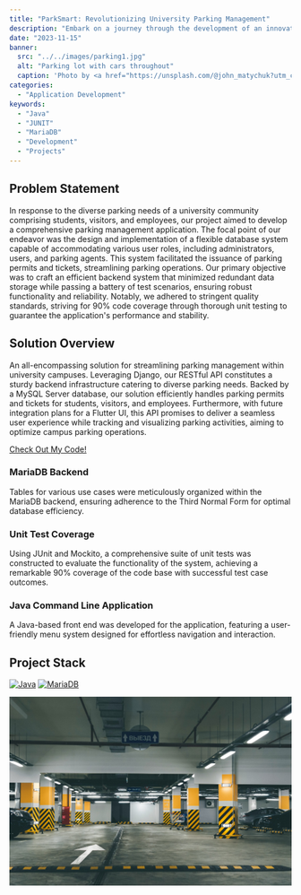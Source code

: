```yaml
---
title: "ParkSmart: Revolutionizing University Parking Management"
description: "Embark on a journey through the development of an innovative parking management application tailored for universities, featuring robust database architecture, rigorous unit testing with 90% code coverage, and meticulous code review processes."
date: "2023-11-15"
banner:
  src: "../../images/parking1.jpg"
  alt: "Parking lot with cars throughout"
  caption: 'Photo by <a href="https://unsplash.com/@john_matychuk?utm_content=creditCopyText&utm_medium=referral&utm_source=unsplash">John Matychuk</a> on <a href="https://unsplash.com/photos/aerial-view-of-cars-parked-on-parking-lot-yvfp5YHWGsc?utm_content=creditCopyText&utm_medium=referral&utm_source=unsplash">Unsplash</a>'
categories:
  - "Application Development"
keywords:
  - "Java"
  - "JUNIT"
  - "MariaDB"
  - "Development"
  - "Projects"
---
```


## Problem Statement
In response to the diverse parking needs of a university community comprising students, visitors, and employees, our project aimed to develop a comprehensive parking management application. The focal point of our endeavor was the design and implementation of a flexible database system capable of accommodating various user roles, including administrators, users, and parking agents. This system facilitated the issuance of parking permits and tickets, streamlining parking operations. Our primary objective was to craft an efficient backend system that minimized redundant data storage while passing a battery of test scenarios, ensuring robust functionality and reliability. Notably, we adhered to stringent quality standards, striving for 90% code coverage through thorough unit testing to guarantee the application's performance and stability.

## Solution Overview
An all-encompassing solution for streamlining parking management within university campuses. Leveraging Django, our RESTful API constitutes a sturdy backend infrastructure catering to diverse parking needs. Backed by a MySQL Server database, our solution efficiently handles parking permits and tickets for students, visitors, and employees. Furthermore, with future integration plans for a Flutter UI, this API promises to deliver a seamless user experience while tracking and visualizing parking activities, aiming to optimize campus parking operations.

[Check Out My Code!](https://github.com/barillamw/Project-WorkoutTrackingAPI)

### MariaDB Backend
Tables for various use cases were meticulously organized within the MariaDB backend, ensuring adherence to the Third Normal Form for optimal database efficiency.

### Unit Test Coverage
Using JUnit and Mockito, a comprehensive suite of unit tests was constructed to evaluate the functionality of the system, achieving a remarkable 90% coverage of the code base with successful test case outcomes.

### Java Command Line Application
A Java-based front end was developed for the application, featuring a user-friendly menu system designed for effortless navigation and interaction.

## Project Stack
[![Java][Java]][Java-url]
[![MariaDB][MariaDB]][MariaDB-url]


!["Person lifting weights during a workout"](../../images/parking2.jpg 'Photo by <a href="https://unsplash.com/@vonshnauzer?utm_content=creditCopyText&utm_medium=referral&utm_source=unsplash">Egor Myznik</a> on <a href="https://unsplash.com/photos/white-and-yellow-train-station-rCZQCbUAQvg?utm_content=creditCopyText&utm_medium=referral&utm_source=unsplash">Unsplash</a>')


[MariaDB]:https://img.shields.io/badge/MariaDB-003545?style=for-the-badge&logo=mariadb&logoColor=white
[MariaDB-url]: https://mariadb.org/
[Java]: https://img.shields.io/badge/java-%23ED8B00.svg?style=for-the-badge&logo=openjdk&logoColor=white
[Java-url]: https://www.java.com/en/